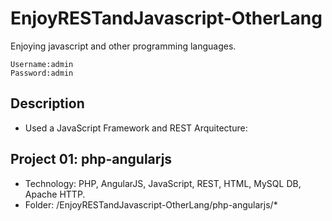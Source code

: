 EnjoyRESTandJavascript-OtherLang
========================
Enjoying javascript and other programming languages.

    Username:admin
    Password:admin


Description
-------------------
- Used a JavaScript Framework and REST Arquitecture: 


Project 01: php-angularjs
-------------------

- Technology: PHP, AngularJS, JavaScript, REST, HTML, MySQL DB, Apache HTTP.
- Folder: /EnjoyRESTandJavascript-OtherLang/php-angularjs/*
